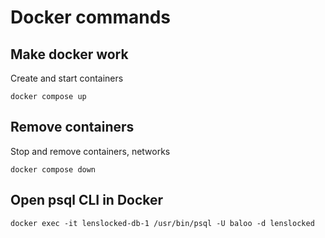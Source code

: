 # Docker commands

## Make docker work

Create and start containers

```shell
docker compose up
```

## Remove containers

Stop and remove containers, networks

```shell
docker compose down
```

## Open psql CLI in Docker

```shell
docker exec -it lenslocked-db-1 /usr/bin/psql -U baloo -d lenslocked
```
